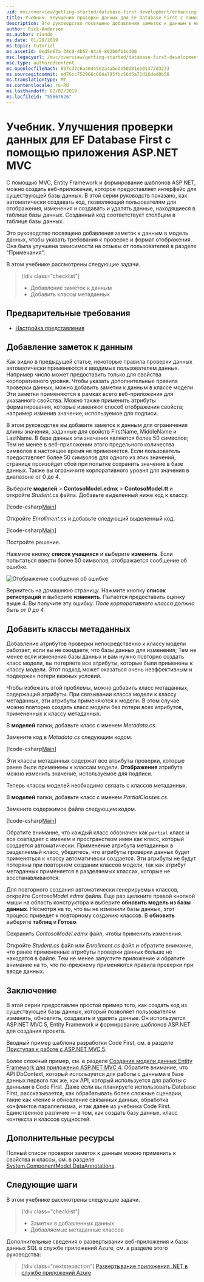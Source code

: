 ```yaml
---
uid: mvc/overview/getting-started/database-first-development/enhancing-data-validation
title: Учебник. Улучшения проверки данных для EF Database First с помощью приложения ASP.NET MVC
description: Это руководство посвящено добавления заметок к данным в модель данных, чтобы указать требования к проверке и формат отображения.
author: Rick-Anderson
ms.author: riande
ms.date: 01/28/2019
ms.topic: tutorial
ms.assetid: 0ed5e67a-34c0-4b57-84a6-802b0fb3cd00
msc.legacyurl: /mvc/overview/getting-started/database-first-development/enhancing-data-validation
msc.type: authoredcontent
ms.openlocfilehash: 897cd7c6a40445e2a4abede50d81e101372d3233
ms.sourcegitcommit: ed76cc752966c604a795fbc56d5a71d16ded0b58
ms.translationtype: MT
ms.contentlocale: ru-RU
ms.lasthandoff: 02/02/2019
ms.locfileid: "55667626"
---
```

# <a name="tutorial-enhance-data-validation-for-ef-database-first-with-aspnet-mvc-app"></a>Учебник. Улучшения проверки данных для EF Database First с помощью приложения ASP.NET MVC

С помощью MVC, Entity Framework и формирование шаблонов ASP.NET, можно создать веб-приложение, которое предоставляет интерфейс для существующей базы данных. В этой серии руководств показано, как автоматически создавать код, позволяющий пользователям для отображения, изменения и создавать и удалять данные, находящиеся в таблице базы данных. Созданный код соответствует столбцам в таблице базы данных.

Это руководство посвящено добавления заметок к данным в модель данных, чтобы указать требования к проверке и формат отображения. Она была улучшена зависимости на отзывы от пользователей в разделе "Примечания".

В этом учебнике рассмотрены следующие задачи.

> [!div class="checklist"]
> * Добавление заметок к данным
> * Добавить классы метаданных

## <a name="prerequisites"></a>Предварительные требования

* [Настройка представления](customizing-a-view.md)

## <a name="add-data-annotations"></a>Добавление заметок к данным

Как видно в предыдущей статье, некоторые правила проверки данных автоматически применяются к вводимых пользователем данных. Например число может предоставить только для свойства корпоративного уровня. Чтобы указать дополнительные правила проверки данных, можно добавить заметки к данным в классе модели. Эти заметки применяются в рамках всего веб-приложения для указанного свойства. Можно также применить атрибуты форматирования, которые изменяют способ отображения свойств; например изменив значение, используемое для подписи.

В этом руководстве вы добавите заметок к данным для ограничения длины значения, заданные для свойств FirstName, MiddleName и LastName. В базе данных эти значения являются более 50 символов; Тем не менее в веб-приложении этого предельного количества символов в настоящее время не применяется. Если пользователь предоставляет более 50 символов для одного из этих значений, странице произойдет сбой при попытке сохранить значение в базе данных. Также вы ограничите корпоративного уровня для значения в диапазоне от 0 до 4.

Выберите **моделей** > **ContosoModel.edmx** > **ContosoModel.tt** и откройте *Student.cs* файла. Добавьте выделенный ниже код к классу.

[!code-csharp[Main](enhancing-data-validation/samples/sample1.cs?highlight=5,15,17,20)]

Откройте *Enrollment.cs* и добавьте следующий выделенный код.

[!code-csharp[Main](enhancing-data-validation/samples/sample2.cs?highlight=5,10)]

Постройте решение.

Нажмите кнопку **список учащихся** и выберите **изменить**. Если попытаться ввести более 50 символов, отображается сообщение об ошибке.

![Отображение сообщения об ошибке](enhancing-data-validation/_static/image1.png)

Вернитесь на домашнюю страницу. Нажмите кнопку **список регистраций** и выберите **изменить**. Пытается предоставить оценку выше 4. Вы получите эту ошибку: *Поле корпоративного класса должно быть от 0 до 4.*

## <a name="add-metadata-classes"></a>Добавить классы метаданных

Добавление атрибутов проверки непосредственно к классу модели работает, если вы не ожидаете, что базы данных для изменения; Тем не менее если изменения базы данных и вам нужно повторно создать класс модели, вы потеряете все атрибуты, которые были применены к классу модели. Этот подход может оказаться очень неэффективным и подвержен потери важных условий.

Чтобы избежать этой проблемы, можно добавить класс метаданных, содержащий атрибуты. При связывании класса модели к классу метаданных, эти атрибуты применяются к модели. В этом случае можно повторно создать класс модели без потери всех атрибутов, примененных к классу метаданных.

В **моделей** папки, добавьте класс с именем *Metadata.cs*.

Замените код в *Metadata.cs* следующим кодом.

[!code-csharp[Main](enhancing-data-validation/samples/sample3.cs)]

Эти классы метаданных содержат все атрибуты проверки, которые ранее были применены к классам модели. **Отображения** атрибута можно изменить значение, используемое для подписи.

Теперь классы моделей необходимо связать с классов метаданных.

В **моделей** папки, добавьте класс с именем *PartialClasses.cs*.

Замените содержимое файла следующим кодом.

[!code-csharp[Main](enhancing-data-validation/samples/sample4.cs)]

Обратите внимание, что каждый класс обозначен как `partial` класс и все совпадает с именем и пространством имен как класс, который создается автоматически. Применение атрибута метаданных в разделяемый класс, убедитесь, что атрибуты проверки данных будет применяться к классу автоматически создается. Эти атрибуты не будут потеряны при повторном создании классов модели, так как атрибут метаданных применяется в разделяемых классах, которые не восстанавливаются.

Для повторного создания автоматически генерируемых классов, откройте *ContosoModel.edmx* файла. Еще раз щелкните правой кнопкой мыши на область конструктора и выберите **обновить модель из базы данных**. Несмотря на то, что вы не изменили базы данных, этот процесс приведет к повторному созданию классов. В **обновить** выберите **таблиц** и **Готово**.

Сохранить *ContosoModel.edmx* файл, чтобы применить изменения.

Откройте *Student.cs* файл или *Enrollment.cs* файл и обратите внимание, что ранее примененные атрибуты проверки данных больше не находятся в файле. Тем не менее запустите приложение и обратите внимание на то, что по-прежнему применяются правила проверки при вводе данных.

## <a name="conclusion"></a>Заключение

В этой серии предоставлен простой пример того, как создать код из существующей базы данных, который позволяет пользователям изменять, обновлять, создавать и удалять данные. Он используется ASP.NET MVC 5, Entity Framework и формирование шаблонов ASP.NET для создания проекта. 

Вводный пример шаблона разработки Code First, см. в разделе [Приступая к работе с ASP.NET MVC 5](../introduction/getting-started.md). 

Более сложный пример, см. в разделе [Создание модели данных Entity Framework для приложения ASP.NET MVC 4](../getting-started-with-ef-using-mvc/creating-an-entity-framework-data-model-for-an-asp-net-mvc-application.md). Обратите внимание, что API DbContext, который используется для работы с данными в базе данных первого так же, как API, который используется для работы с данными в Code First. Даже если вы планируете использовать Database First, рассказывается, как обрабатывать более сложные сценарии, такие как чтение и обновление связанных данных, обработка конфликтов параллелизма, и так далее из учебника Code First. Единственное различие — в том, как создать базу данных, класс контекста и классов сущностей.

## <a name="additional-resources"></a>Дополнительные ресурсы

Полный список проверки заметок к данным можно применить к свойства и классы, см. в разделе [System.ComponentModel.DataAnnotations](https://msdn.microsoft.com/library/system.componentmodel.dataannotations.aspx).

## <a name="next-steps"></a>Следующие шаги

В этом учебнике рассмотрены следующие задачи.

> [!div class="checklist"]
> * Заметки в добавленных данных
> * Добавляемые метаданные классов

Дополнительные сведения о развертывании веб-приложения и базы данных SQL в службе приложений Azure, см. в разделе этого руководства:
> [!div class="nextstepaction"]
> [Развертывание приложения .NET в службе приложений Azure](/azure/app-service/app-service-web-tutorial-dotnet-sqldatabase/)
